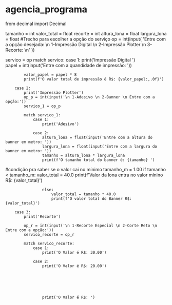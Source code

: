# agencia_programa
from decimal import Decimal

tamanho = int
valor_total = float
recorte = int
altura_lona = float
largura_lona = float
#Trecho para escolher a opção do serviço
op = int(input( 'Entre com a opção desejada: \n 1-Impressão Digital \n 2-Impressão Plotter \n 3-Recorte: \n' ))


servico = op
match servico:
        case 1:
            print('Impressão Digital ')            
            papel = int(input('Entre com a quandidade de impressão: '))          

            valor_papel = papel * 8
            print(f'O valor total de impressão é R$: {valor_papel:,.0f}')
        
        case 2:
            print('Impressão Plotter')
            op_p = int(input('\n 1-Adesivo \n 2-Banner \n Entre com a opção:'))
            servico_1 = op_p

            match servico_1:
                case 1:
                    print('Adesivo')
                      
                case 2:                    
                    altura_lona = float(input('Entre com a altura do banner em metro: '))
                    largura_lona = float(input('Entre com a largura do banner em metro: '))
                    tamanho = altura_lona * largura_lona
                    print(f'O tamanho total do banner é: {tamanho} ')

#condição pra saber se o valor cai no mínimo
                    tamanho_m = 1.00
                    if tamanho < tamanho_m:
                        valor_total = 40.0
                        print(f'Valor da lona entra no valor mínino R$: {valor_total}')
                    
                    else:
                        valor_total = tamanho * 40.0
                        print(f'O valor total do Banner R$: {valor_total}')

        case 3:
            print('Recorte')
            
            op_r = int(input('\n 1-Recorte Especial \n 2-Corte Reto \n Entre com a opção:'))
            servico_recorte = op_r

            match servico_recorte:
                case 1:
                    print('O Valor é R$: 30.00')
                      
                case 2:
                    print('O Valor é R$: 20.00')
                    

            
            

  
                    print('O Valor é R$: ')
                    

            
            

  

            

         
